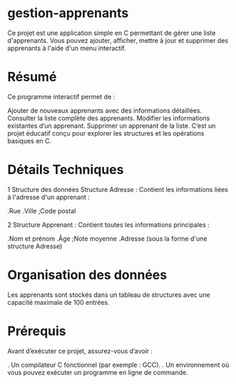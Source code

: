 # gestion-apprenants
Ce projet est une application simple en C permettant de gérer une liste d'apprenants. Vous pouvez ajouter, afficher, mettre à jour et supprimer des apprenants à l'aide d'un menu interactif.
# Résumé

Ce programme interactif permet de :

Ajouter de nouveaux apprenants avec des informations détaillées.
Consulter la liste complète des apprenants.
Modifier les informations existantes d’un apprenant.
Supprimer un apprenant de la liste.
C’est un projet éducatif conçu pour explorer les structures et les opérations basiques en C.

# Détails Techniques
1 Structure des données
Structure Adresse :
Contient les informations liées à l'adresse d'un apprenant :

.Rue
.Ville
;Code postal

2 Structure Apprenant :
Contient toutes les informations principales :

.Nom et prénom
.Âge
;Note moyenne
.Adresse (sous la forme d'une structure Adresse)
# Organisation des données
Les apprenants sont stockés dans un tableau de structures avec une capacité maximale de 100 entrées.

# Prérequis
Avant d’exécuter ce projet, assurez-vous d’avoir :

. Un compilateur C fonctionnel (par exemple : GCC).
. Un environnement où vous pouvez exécuter un programme en ligne de commande.
